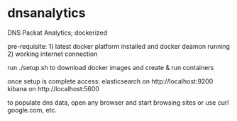 # dnsanalytics
DNS Packat Analytics; dockerized

pre-requisite:  1) latest docker platform installed and docker deamon running
                2) working internet connection

run ./setup.sh to download docker images and create & run containers

once setup is complete access:
elasticsearch on http://localhost:9200
kibana on http://localhost:5600

to populate dns data, open any browser and start browsing sites or use curl google.com, etc.

